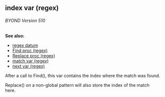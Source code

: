 ## index var (regex) 
###### BYOND Version 510
**See also:**
+   [regex datum](/ref/regex.md) 
+   [Find proc (regex)](/ref/regex/proc/Find.md) 
+   [Replace proc (regex)](/ref/regex/proc/Replace.md) 
+   [match var (regex)](/ref/regex/var/match.md) 
+   [next var (regex)](/ref/regex/var/next.md) 

After a call to Find(), this var contains the index where the
match was found. 

Replace() on a non-global pattern will also
store the index of the match here.